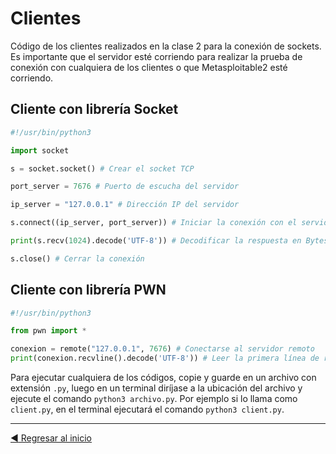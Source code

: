 # Clientes
Código de los clientes realizados en la clase 2 para la conexión de sockets. Es importante que el servidor esté corriendo para realizar la prueba de conexión con cualquiera de los clientes o que Metasploitable2 esté corriendo.

## Cliente con librería Socket

```python
#!/usr/bin/python3

import socket

s = socket.socket() # Crear el socket TCP

port_server = 7676 # Puerto de escucha del servidor

ip_server = "127.0.0.1" # Dirección IP del servidor

s.connect((ip_server, port_server)) # Iniciar la conexión con el servidor

print(s.recv(1024).decode('UTF-8')) # Decodificar la respuesta en Bytes a UTF-8.

s.close() # Cerrar la conexión
```

## Cliente con librería PWN

```python
#!/usr/bin/python3

from pwn import *

conexion = remote("127.0.0.1", 7676) # Conectarse al servidor remoto
print(conexion.recvline().decode('UTF-8')) # Leer la primera línea de respuesta retornada por el servidor

```

Para ejecutar cualquiera de los códigos, copie y guarde en un archivo con extensión `.py`, luego en un terminal diríjase a la ubicación del archivo y ejecute el comando `python3 archivo.py`. Por ejemplo si lo llama como `client.py`, en el terminal ejecutará el comando `python3 client.py`.

___

[:arrow_backward: Regresar al inicio](../README.md)